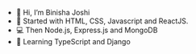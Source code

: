 - 👋 Hi, I’m Binisha Joshi
- 👀 Started with HTML, CSS, Javascript and ReactJS.
- 💻 Then Node.js, Express.js and MongoDB
- 📖 Learning TypeScript and Django


<!---
BinishaJ/BinishaJ is a ✨ special ✨ repository because its `README.md` (this file) appears on your GitHub profile.
You can click the Preview link to take a look at your changes.
--->
